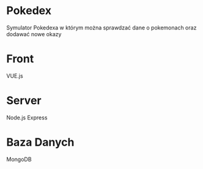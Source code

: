# Pokedex
Symulator Pokedexa w którym można sprawdzać dane o pokemonach oraz dodawać nowe okazy

# Front 
VUE.js


# Server
Node.js 
Express

# Baza Danych
MongoDB
